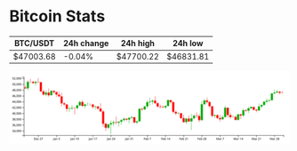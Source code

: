 # Bitcoin Stats

BTC/USDT|24h change|24h high|24h low|
|---|---|---|---|
|$47003.68|-0.04%|$47700.22|$46831.81|

<img src="./chart.svg">
